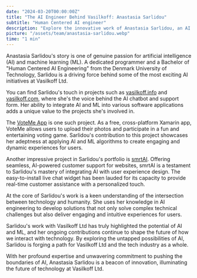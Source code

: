 ```yaml
---
date: "2024-03-20T00:00:00Z"
title: "The AI Engineer Behind Vasilkoff: Anastasia Sarlidou"
subtitle: "Human Centered AI engineer"
description: "Explore the innovative work of Anastasia Sarlidou, an AI Engineer at Vasilkoff Ltd, who masterfully integrates AI and machine learning into groundbreaking projects."
picture: "/assets/team/anastasia-sarlidou.webp"
time: "1 min"
---
```

Anastasia Sarlidou's story is one of genuine passion for artificial intelligence (AI) and machine learning (ML). A dedicated programmer and a Bachelor of "Human Centered AI Engineering" from the Denmark University of Technology, Sarlidou is a driving force behind some of the most exciting AI initiatives at Vasilkoff Ltd.

You can find Sarlidou's touch in projects such as [vasilkoff.info](/portfolio/vasilkoff-info) and [vasilkoff.com](https://vasilkoff.com), where she's the voice behind the AI chatbot and support form. Her ability to integrate AI and ML into various software applications adds a unique value to the projects she's involved in.

The [VoteMe App](/portfolio/voteme) is one such project. As a free, cross-platform Xamarin app, VoteMe allows users to upload their photos and participate in a fun and entertaining voting game. Sarlidou's contribution to this project showcases her adeptness at applying AI and ML algorithms to create engaging and dynamic experiences for users.

Another impressive project in Sarlidou's portfolio is [smrtAI](/portfolio/smrtAI). Offering seamless, AI-powered customer support for websites, smrtAI is a testament to Sarlidou's mastery of integrating AI with user experience design. The easy-to-install live chat widget has been lauded for its capacity to provide real-time customer assistance with a personalized touch.

At the core of Sarlidou's work is a keen understanding of the intersection between technology and humanity. She uses her knowledge in AI engineering to develop solutions that not only solve complex technical challenges but also deliver engaging and intuitive experiences for users. 

Sarlidou's work with Vasilkoff Ltd has truly highlighted the potential of AI and ML, and her ongoing contributions continue to shape the future of how we interact with technology. By exploring the untapped possibilities of AI, Sarlidou is forging a path for Vasilkoff Ltd and the tech industry as a whole. 

With her profound expertise and unwavering commitment to pushing the boundaries of AI, Anastasia Sarlidou is a beacon of innovation, illuminating the future of technology at Vasilkoff Ltd.
